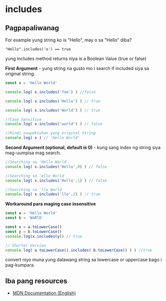# includes

## Pagpapaliwanag

For example yung string ko is "Hello", may o sa "Hello" diba?

`"Hello".includes('o') == true`

yung includes method returns niya is a Boolean Value (true or false)


**First Argument** - yung string na gusto mo i search if included siya sa original string.

```javascript
const x = 'Hello World'

console.log( x.includes('foo') ) //false 

console.log( x.includes('Hello') ) // true

console.log( x.includes('World') ) // true

//Case Sensitive
console.log( x.includes('world') ) // false

//Hindi naapektuhan yung original String
console.log( x ) // 'Hello World'
```

**Second Argument (optional, default is 0)** - kung sang index ng string siya mag-uumpisa mag search.

```javascript
//Searching sa 'Hello World
console.log( x.includes('Hello',0) ) // false

//Searching sa 'ello World
console.log( x.includes('Hello',1) ) // false

//Searching sa 'llo World
console.log( x.includes('llo',2) ) // true
```

**Workaround para maging case insensitive**
```javascript
const a = 'Hello World'
const b = 'WoRlD'

const x = a.toLowerCase()
const y = b.toLowerCase()
console.log(x.includes(y)) // true

// Shorter Version
console.log( a.toLowerCase().includes( b.toLowerCase() ) ) //true

```
convert niyo muna yung dalawang string sa lowercase or uppercase bago i pag-kumpara.

## Iba pang resources

- [MDN Documentation (English)](https://developer.mozilla.org/en-US/docs/Web/JavaScript/Reference/Global_Objects/String/includes)
